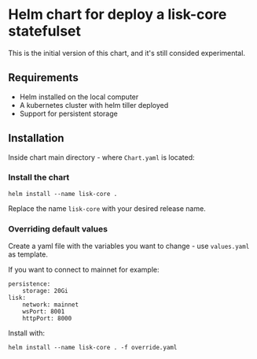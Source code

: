 # Helm chart for deploy a lisk-core statefulset

This is the initial version of this chart, and it's still consided experimental.

## Requirements

- Helm installed on the local computer
- A kubernetes cluster with helm tiller deployed
- Support for persistent storage

## Installation

Inside chart main directory - where `Chart.yaml` is located:

### Install the chart

`helm install --name lisk-core .`

Replace the name `lisk-core` with your desired release name.

### Overriding default values

Create a yaml file with the variables you want to change - use `values.yaml` as template.

If you want to connect to mainnet for example:

```
persistence:
    storage: 20Gi
lisk:
    network: mainnet
    wsPort: 8001
    httpPort: 8000
```

Install with:

`helm install --name lisk-core . -f override.yaml`
